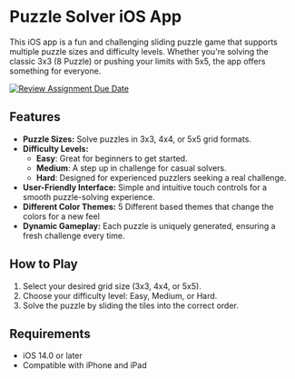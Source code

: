 # Puzzle Solver iOS App

This iOS app is a fun and challenging sliding puzzle game that supports multiple puzzle sizes and difficulty levels. Whether you're solving the classic 3x3 (8 Puzzle) or pushing your limits with 5x5, the app offers something for everyone.

[![Review Assignment Due Date](https://classroom.github.com/assets/deadline-readme-button-22041afd0340ce965d47ae6ef1cefeee28c7c493a6346c4f15d667ab976d596c.svg)](https://classroom.github.com/a/w0YT1Tzu)

## Features

- **Puzzle Sizes:** Solve puzzles in 3x3, 4x4, or 5x5 grid formats.
- **Difficulty Levels:**
  - **Easy**: Great for beginners to get started.
  - **Medium**: A step up in challenge for casual solvers.
  - **Hard**: Designed for experienced puzzlers seeking a real challenge.
- **User-Friendly Interface:** Simple and intuitive touch controls for a smooth puzzle-solving experience.
- **Different Color Themes:** 5 Different based themes that change the colors for a new feel 
- **Dynamic Gameplay:** Each puzzle is uniquely generated, ensuring a fresh challenge every time.

## How to Play

1. Select your desired grid size (3x3, 4x4, or 5x5).
2. Choose your difficulty level: Easy, Medium, or Hard.
3. Solve the puzzle by sliding the tiles into the correct order.

## Requirements

- iOS 14.0 or later
- Compatible with iPhone and iPad
